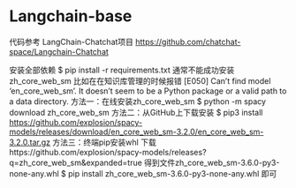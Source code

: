 # Langchain-base

代码参考 LangChain-Chatchat项目
https://github.com/chatchat-space/Langchain-Chatchat

安装全部依赖
$ pip install -r requirements.txt
通常不能成功安装 zh_core_web_sm
比如在在知识库管理的时候报错
[E050] Can’t find model ‘en_core_web_sm’. It doesn’t seem to be a Python package or a valid path to a data directory.
方法一：在线安装zh_core_web_sm
$ python -m spacy download zh_core_web_sm
方法二：从GitHub上下载安装
$ pip3 install https://github.com/explosion/spacy-models/releases/download/en_core_web_sm-3.2.0/en_core_web_sm-3.2.0.tar.gz
方法三：终端pip安装whl
下载https://github.com/explosion/spacy-models/releases?q=zh_core_web_sm&expanded=true
得到文件zh_core_web_sm-3.6.0-py3-none-any.whl
$ pip install zh_core_web_sm-3.6.0-py3-none-any.whl
即可

